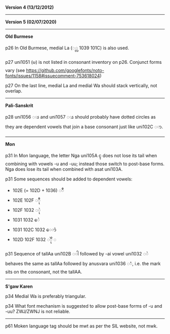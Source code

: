 ****Version 4 (13/12/2012)****

---

****Version 5 (02/07/2020)****

---

**Old Burmese**

p26 In Old Burmese, medial La (◌္လ 1039 101C) is also used. 

p27 uni1051 (ၑ) is not listed in consonant inventory on p26. Conjunct forms vary (see https://github.com/googlefonts/noto-fonts/issues/1158#issuecomment-753618024)

p27 On the last line, medial La and medial Wa should stack vertically, not overlap.

---

**Pali-Sanskrit**

p28 uni1056 ◌ၖ and uni1057 ◌ၗ should probably have dotted circles as they are dependent vowels that join a base consonant just like uni102C ◌ာ.

---

**Mon**

p31 In Mon language, the letter Nga uni105A ၚ does not lose its tail when combining with vowels -u and -uu; instead those switch to post-base forms. Nga does lose its tail when combined with asat uni103A.

p31 Some sequences should be added to dependent vowels:
- 102E (= 102D + 1036) ◌ီ
- 102E 102F ◌ီု
- 102F 1032 ◌ုဲ
- 1031 1032 ေဲ
- 1031 102C 1032 ေ◌ာဲ
- 102D 102F 1032 ◌ိုဲ
◌

p31 Sequence of tallAa uni102B ◌ါ followed by -ai vowel uni1032 ◌ဲ behaves the same as tallAa followed by anusvara uni1036 ◌ံ, i.e. the mark sits on the consonant, not the tallAA.

---

**S'gaw Karen**

p34 Medial Wa is preferably triangular.

p34 What font mechanism is suggested to allow post-base forms of -u and -uu? ZWJ/ZWNJ is not reliable.

---


p61 Moken language tag should be mwt as per the SIL website, not mwk.


